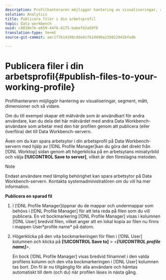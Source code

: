 ```yaml
---
description: Profilhanteraren möjliggör hantering av visualiseringar, segment, mått, dimensioner och så vidare.
solution: Analytics
title: Publicera filer i din arbetsprofil
topic: Data workbench
uuid: c8810e7e-e659-44f6-8175-babefd2a59f6
translation-type: tm+mt
source-git-commit: aec1f7b14198cdde91f61d490a235022943bfedb

---
```



# Publicera filer i din arbetsprofil{#publish-files-to-your-working-profile}

Profilhanteraren möjliggör hantering av visualiseringar, segment, mått, dimensioner och så vidare.

Om du till exempel skapar ett mätvärde som är användbart för andra användare, kan du dela det här mätvärdet med andra Data Workbench-användare som arbetar med den här profilen genom att publicera (eller överföra) det till Data Workbench-servern.

Även om du kan spara arbetsytor i din arbetsprofil på Data Workbench-servern med hjälp av [!DNL Profile Manager]kan du göra det direkt från [!DNL Worktop] sidan genom att högerklicka på en arbetsytans miniatyrbild och välja **[!UICONTROL Save to server]**, vilket är den föreslagna metoden.

>[!NOTE]
>
>Endast användare med lämplig behörighet kan spara arbetsytor på Data Workbench-servern. Kontakta systemadministratören om du vill ha mer information.

**Publicera en sparad fil**

1. I [!DNL Profile Manager]öppnar du de mappar och undermappar som behövs i [!DNL Profile Manager] för att leta reda på filen som du vill publicera. En vit bockmarkering [!DNL Profile Manager] visas i kolumnen [!DNL User] bredvid filen, vilket anger att en lokal kopia av filen nu finns i mappen User\*profile name* på datorn.
1. Högerklicka på den vita bockmarkeringen för filen i [!DNL User] kolumnen och klicka på **[!UICONTROL Save to]** > *&lt;**[!UICONTROL profile name]**>*.

   En bock [!DNL Profile Manager] visas bredvid filnamnet i den valda profilens kolumn och den vita bockmarkeringen i [!DNL User] kolumnen tas bort. Din fil är nu tillgänglig för alla användare och hämtas automatiskt till dem (och du) när profilen läses in nästa gång.


